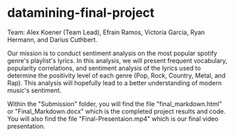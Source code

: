 # datamining-final-project

Team: Alex Koener (Team Lead), Efrain Ramos, Victoria Garcia, Ryan Hermann, and Darius Cuthbert.

Our mission is to conduct sentiment analysis on the most popular spotify genre's playlist's lyrics. In this analysis, we will present frequent vocabulary, popularity correlations, and sentiment analysis of the lyrics used to determine the positivity level of each genre (Pop, Rock, Country, Metal, and Rap). This analysis will hopefully lead to a better understanding of modern music's sentiment.

Within the "Submission" folder, you will find the file "final_markdown.html" or "Final_Markdown.docx" which is the completed project results and code. You will also find the file "Final-Presentaion.mp4" which is our final video presentation.
